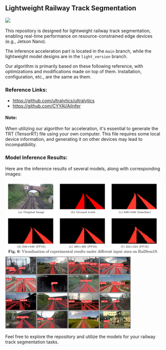 ## Lightweight Railway Track Segmentation


![](https://github.com/ccl-1/light-yolov8-seg-quantization-tensorrt/blob/main/doc/result.gif)


This repository is designed for lightweight railway track segmentation, enabling real-time performance on resource-constrained edge devices (e.g., Jetson Nano).

The inference acceleration part is located in the `main` branch, while the lightweight model designs are in the `light_version` branch.

Our algorithm is primarily based on these following reference, with optimizations and modifications made on top of them. Installation, configuration, etc., are the same as them.

### Reference Links:
- https://github.com/ultralytics/ultralytics
- https://github.com/CYYAI/AiInfer

#### Note:
When utilizing our algorithm for acceleration, it's essential to generate the TRT (TensorRT) file using your own computer. This file requires some local device information, and generating it on other devices may lead to incompatibility.

### Model Inference Results:

Here are the inference results of several models, along with corresponding images:

<img src="https://github.com/ccl-1/light-yolov8-seg-quantization-tensorrt/blob/main/doc/compare.png" width="500px"><img src="https://github.com/ccl-1/light-yolov8-seg-quantization-tensorrt/blob/main/doc/val_batch1_pred.jpg" width="400px">


Feel free to explore the repository and utilize the models for your railway track segmentation tasks.
